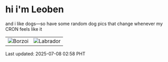# hi i'm Leoben

and i like dogs—so have some random dog pics that change whenever my CRON feels like it

|  |  |
|--------|----------|
| ![Borzoi](https://random-dog-vercel.vercel.app/api/random-borzoi?v=1751914733) | ![Labrador](https://random-dog-vercel.vercel.app/api/random-labrador?v=1751914733) |

Last updated: 2025-07-08 02:58 PHT
